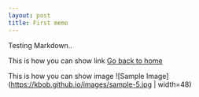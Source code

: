 ```yaml
---
layout: post
title: First memo
---
```

Testing Markdown..

This is how you can show link
[Go back to home](https://hjh5696.github.io)

This is how you can show image
![Sample Image](https://kbob.github.io/images/sample-5.jpg | width=48)
